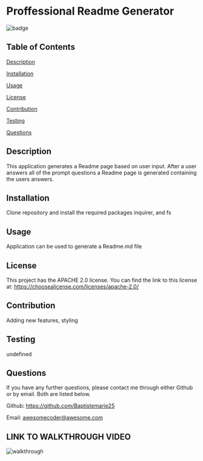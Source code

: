 # Proffessional Readme Generator
  ![badge](https://img.shields.io/static/v1?label=license&message=APACHE-2.0&color=green)

  ## Table of Contents

  [Description](#description)

  [Installation](#installation)

  [Usage](#usage)

  [License](#license)

  [Contribution](#contribution)

  [Testing](#testing)

  [Questions](#questions)

  ## Description

  This application generates a Readme page based on user input. After a user answers all of the prompt questions a Readme page is generated containing the users answers.

  ## Installation

  Clone repository and install the required packages inquirer, and fs

  ## Usage

  Application can be used to generate a Readme.md file

  
  ## License
    
  This project has the APACHE 2.0 license. 
  You can find the link to this license at: https://choosealicense.com/licenses/apache-2.0/
  

  ## Contribution

  Adding new features, styling 

  ## Testing

  undefined

  ## Questions

  If you have any further questions, please contact me through either Github or by email.
  Both are listed below. 

  Github: https://github.com/Baptistemarie25

  Email: awesomecoder@awesome.com
  
  ## LINK TO WALKTHROUGH VIDEO
  
  ![walkthrough](https://drive.google.com/file/d/1_ahX_TVO30sPagvFy6IOQK_tG-nyZDY5/view?usp=sharing)
